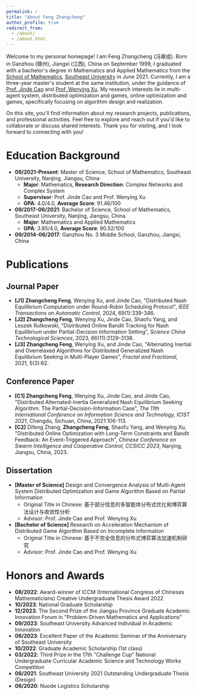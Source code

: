 ```yaml
---
permalink: /
title: "About Feng Zhangcheng"
author_profile: true
redirect_from: 
  - /about/
  - /about.html
---
```


Welcome to my personal homepage! I am Feng Zhangcheng (冯章成). Born in Ganzhou (赣州), Jiangxi (江西), China on September 1999, I graduated with a bachelor's degree in Mathematics and Applied Mathematics from the [School of Mathematics](https://math.seu.edu.cn/), [Southeast University](https://www.seu.edu.cn/) in June 2021. Currently, I am a three-year master's student at the same institution, under the guidance of [Prof. Jinde Cao](https://math.seu.edu.cn/jdc/list.htm) and [Prof. Wenying Xu](https://wenyingxu.github.io/). My research interests lie in multi-agent system, distributed optimization and games, online optimization and games, specifically focusing on algorithm design and realization.

On this site, you'll find information about my research projects, publications, and professional activities. Feel free to explore and reach out if you'd like to collaborate or discuss shared interests. Thank you for visiting, and I look forward to connecting with you!

Education Background
======
* **09/2021-Present**: Master of Science, School of Mathematics, Southeast University, Nanjing, Jiangsu, China
  * **Major**: Mathematics, **Research Direction**: Complex Networks and Complex System
  * **Supervisor**: Prof. Jinde Cao and Prof. Wenying Xu
  * **GPA**: 4.0/4.0, **Average Score**: 91.46/100
* **09/2017-06/2021**: Bachelor of Science, School of Mathematics, Southeast University, Nanjing, Jiangsu, China
  * **Major**: Mathematics and Applied Mathematics
  * **GPA**: 3.85/4.0, **Average Score**: 90.52/100
* **09/2014-06/2017**: Ganzhou No. 3 Middle School, Ganzhou, Jiangxi, China

Publications
======
## Journal Paper
* **[J1] Zhangcheng Feng**, Wenying Xu, and Jinde Cao, "Distributed Nash Equilibrium Computation under Round-Robin Scheduling Protocol", *IEEE Transactions on Automatic Control*, 2024, 69(1):339-346.
* **[J2] Zhangcheng Feng**, Wenying Xu, Jinde Cao, Shaofu Yang, and Leszek Rutkowski, "Distributed Online Bandit Tracking for Nash Equilibrium under Partial-Decision Information Setting", *Science China Technological Sciences*, 2023, 66(11):3129-3138.
* **[J3] Zhangcheng Feng**, Wenying Xu, and Jinde Cao, "Alternating Inertial and Overrelaxed Algorithms for Distributed Generalized Nash Equilibrium Seeking in Multi-Player Games", *Fractal and Fractional*, 2021, 5(3):62.

## Conference Paper
* **[C1] Zhangcheng Feng**, Wenying Xu, Jinde Cao, and Jinde Cao, "Distributed Alternated-Inertia Generalized Nash Equilibrium Seeking Algorithm: The Partial-Decision-Information Case", *The 11th International Conference on Information Science and Technology, ICIST 2021*, Chengdu, Sichuan, China, 2021:106-113.
* **[C2]** Difeng Zhang, **Zhangcheng Feng**, Shaofu Yang, and Wenying Xu, "Distributed Online Optimization with Long-Term Constraints and Bandit Feedback: An Event-Triggered Approach", *Chinese Conference on Swarm Intelligence and Cooperative Control, CCSICC 2023*, Nanjing, Jiangsu, China, 2023.

## Dissertation
* **[Master of Science]** Design and Convergence Analysis of Multi-Agent System Distributed Optimization and Game Algorithm Based on Partial Information
  * Original Title in Chinese: 基于部分信息的多智能体分布式优化和博弈算法设计与收敛性分析
  * Advisor: Prof. Jinde Cao and Prof. Wenying Xu
* **[Bachelor of Science]** Research on Acceleration Mechanism of Distributed Game Algorithm Based on Incomplete Information
  * Original Title in Chinese: 基于不完全信息的分布式博弈算法加速机制研究
  * Advisor: Prof. Jinde Cao and Prof. Wenying Xu

Honors and Awards
======
* **08/2022**: Award-winner of ICCM (International Congress of Chineses Mathematicians) Creative Undergraduate Thesis Award 2022
* **10/2023**: National Graduate Scholarship
* **12/2023**: The Second Prize of the Jiangsu Province Graduate Academic Innovation Forum in "Problem-Driven Mathematics and Applications"
* **09/2023**: Southeast University Advanced Individual in Academic Innovation
* **06/2023**: Excellent Paper of the Academic Seminar of the Anniversary of Southeast University
* **10/2022**: Graduate Academic Scholarship (1st class)
* **03/2022**: Third Prize in the 17th "Challenge Cup" National Undergraduate Curricular Academic Science and Technology Works Competition
* **06/2021**: Southeast University 2021 Outstanding Undergraduate Thesis (Design)
* **06/2020**: Nuode Logistics Scholarship

